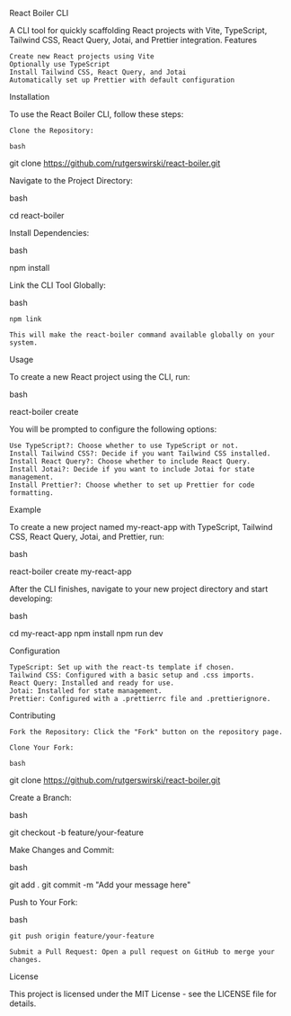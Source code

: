 React Boiler CLI

A CLI tool for quickly scaffolding React projects with Vite, TypeScript, Tailwind CSS, React Query, Jotai, and Prettier integration.
Features

    Create new React projects using Vite
    Optionally use TypeScript
    Install Tailwind CSS, React Query, and Jotai
    Automatically set up Prettier with default configuration

Installation

To use the React Boiler CLI, follow these steps:

    Clone the Repository:

    bash

git clone https://github.com/rutgerswirski/react-boiler.git

Navigate to the Project Directory:

bash

cd react-boiler

Install Dependencies:

bash

npm install

Link the CLI Tool Globally:

bash

    npm link

    This will make the react-boiler command available globally on your system.

Usage

To create a new React project using the CLI, run:

bash

react-boiler create <project-name>

You will be prompted to configure the following options:

    Use TypeScript?: Choose whether to use TypeScript or not.
    Install Tailwind CSS?: Decide if you want Tailwind CSS installed.
    Install React Query?: Choose whether to include React Query.
    Install Jotai?: Decide if you want to include Jotai for state management.
    Install Prettier?: Choose whether to set up Prettier for code formatting.

Example

To create a new project named my-react-app with TypeScript, Tailwind CSS, React Query, Jotai, and Prettier, run:

bash

react-boiler create my-react-app

After the CLI finishes, navigate to your new project directory and start developing:

bash

cd my-react-app
npm install
npm run dev

Configuration

    TypeScript: Set up with the react-ts template if chosen.
    Tailwind CSS: Configured with a basic setup and .css imports.
    React Query: Installed and ready for use.
    Jotai: Installed for state management.
    Prettier: Configured with a .prettierrc file and .prettierignore.

Contributing

    Fork the Repository: Click the "Fork" button on the repository page.

    Clone Your Fork:

    bash

git clone https://github.com/rutgerswirski/react-boiler.git

Create a Branch:

bash

git checkout -b feature/your-feature

Make Changes and Commit:

bash

git add .
git commit -m "Add your message here"

Push to Your Fork:

bash

    git push origin feature/your-feature

    Submit a Pull Request: Open a pull request on GitHub to merge your changes.

License

This project is licensed under the MIT License - see the LICENSE file for details.

